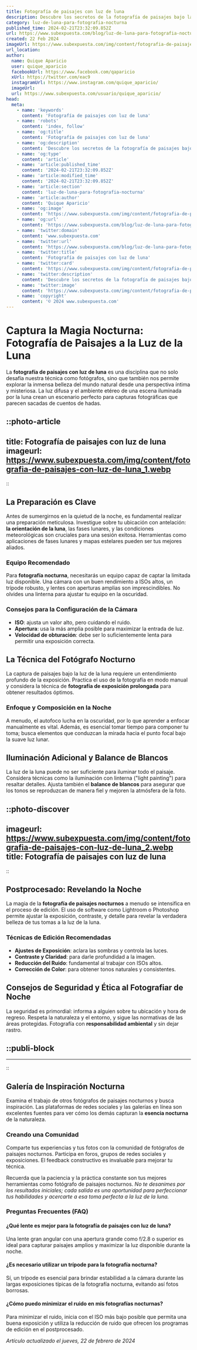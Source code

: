 ```yaml
---
title: Fotografía de paisajes con luz de luna
description: Descubre los secretos de la fotografía de paisajes bajo la luz de la luna y captura imágenes que deslumbrarán por su magia y belleza.
category: luz-de-luna-para-fotografia-nocturna
published_time: 2024-02-21T23:32:09.852Z
url: https://www.subexpuesta.com/blog/luz-de-luna-para-fotografia-nocturna/fotografia-de-paisajes-con-luz-de-luna
created: 22 Feb 2024
imageUrl: https://www.subexpuesta.com/img/content/fotografia-de-paisajes-con-luz-de-luna_1.webp
url_location:
author:
  name: Quique Aparicio
  user: quique_aparicio
  facebookUrl: https://www.facebook.com/qaparicio
  xUrl: https://twitter.com/eac9
  instagramUrl: https://www.instagram.com/quique_aparicio/
  imageUrl: 
  url: https://www.subexpuesta.com/usuario/quique_aparicio/
head:
  meta:
    - name: 'keywords'
      content: 'Fotografía de paisajes con luz de luna'
    - name: 'robots'
      content: 'index, follow'
    - name: 'og:title'
      content: 'Fotografía de paisajes con luz de luna'
    - name: 'og:description'
      content: 'Descubre los secretos de la fotografía de paisajes bajo la luz de la luna y captura imágenes que deslumbrarán por su magia y belleza.'
    - name: 'og:type'
      content: 'article'
    - name: 'article:published_time'
      content: '2024-02-21T23:32:09.852Z'
    - name: 'article:modified_time'
      content: '2024-02-21T23:32:09.852Z'
    - name: 'article:section'
      content: 'luz-de-luna-para-fotografia-nocturna'
    - name: 'article:author'
      content: 'Quique Aparicio'
    - name: 'og:image'
      content: 'https://www.subexpuesta.com/img/content/fotografia-de-paisajes-con-luz-de-luna_1.webp'
    - name: 'og:url'
      content: 'https://www.subexpuesta.com/blog/luz-de-luna-para-fotografia-nocturna/fotografia-de-paisajes-con-luz-de-luna'
    - name: 'twitter:domain'
      content: 'www.subexpuesta.com'
    - name: 'twitter:url'
      content: 'https://www.subexpuesta.com/blog/luz-de-luna-para-fotografia-nocturna/fotografia-de-paisajes-con-luz-de-luna'
    - name: 'twitter:title'
      content: 'Fotografía de paisajes con luz de luna'
    - name: 'twitter:card'
      content: 'https://www.subexpuesta.com/img/content/fotografia-de-paisajes-con-luz-de-luna_1.webp'
    - name: 'twitter:description'
      content: 'Descubre los secretos de la fotografía de paisajes bajo la luz de la luna y captura imágenes que deslumbrarán por su magia y belleza.'
    - name: 'twitter:image'
      content: 'https://www.subexpuesta.com/img/content/fotografia-de-paisajes-con-luz-de-luna_1.webp'
    - name: 'copyright'
      content: '© 2024 www.subexpuesta.com'
---
```

# Captura la Magia Nocturna: Fotografía de Paisajes a la Luz de la Luna

La **fotografía de paisajes con luz de luna** es una disciplina que no solo desafía nuestra técnica como fotógrafos, sino que también nos permite explorar la inmensa belleza del mundo natural desde una perspectiva íntima y misteriosa. La luz difusa y el ambiente etéreo de una escena iluminada por la luna crean un escenario perfecto para capturas fotográficas que parecen sacadas de cuentos de hadas.


::photo-article
---
title: Fotografía de paisajes con luz de luna
imageurl: https://www.subexpuesta.com/img/content/fotografia-de-paisajes-con-luz-de-luna_1.webp
---
::


## La Preparación es Clave
Antes de sumergirnos en la quietud de la noche, es fundamental realizar una preparación meticulosa. Investigue sobre tu ubicación con antelación: **la orientación de la luna**, las fases lunares, y las condiciones meteorológicas son cruciales para una sesión exitosa. Herramientas como aplicaciones de fases lunares y mapas estelares pueden ser tus mejores aliados.

### Equipo Recomendado
Para **fotografía nocturna**, necesitarás un equipo capaz de captar la limitada luz disponible. Una cámara con un buen rendimiento a ISOs altos, un trípode robusto, y lentes con aperturas amplias son imprescindibles. No olvides una linterna para ajustar tu equipo en la oscuridad.

### Consejos para la Configuración de la Cámara
- **ISO**: ajusta un valor alto, pero cuidando el ruido.
- **Apertura**: usa la más amplia posible para maximizar la entrada de luz.
- **Velocidad de obturación**: debe ser lo suficientemente lenta para permitir una exposición correcta.

## La Técnica del Fotógrafo Nocturno
La captura de paisajes bajo la luz de la luna requiere un entendimiento profundo de la exposición. Practica el uso de la fotografía en modo manual y considera la técnica de **fotografía de exposición prolongada** para obtener resultados óptimos.

### Enfoque y Composición en la Noche
A menudo, el autofoco lucha en la oscuridad, por lo que aprender a enfocar manualmente es vital. Además, es esencial tomar tiempo para componer tu toma; busca elementos que conduzcan la mirada hacia el punto focal bajo la suave luz lunar.

## Iluminación Adicional y Balance de Blancos
La luz de la luna puede no ser suficiente para iluminar todo el paisaje. Considera técnicas como la iluminación con linterna ("light painting") para resaltar detalles. Ajusta también el **balance de blancos** para asegurar que los tonos se reproduzcan de manera fiel y mejoren la atmósfera de la foto.


::photo-discover
---
imageurl: https://www.subexpuesta.com/img/content/fotografia-de-paisajes-con-luz-de-luna_2.webp
title: Fotografía de paisajes con luz de luna
---
::


## Postprocesado: Revelando la Noche
La magia de la **fotografía de paisajes nocturnos** a menudo se intensifica en el proceso de edición. El uso de software como Lightroom o Photoshop permite ajustar la exposición, contraste, y detalle para revelar la verdadera belleza de tus tomas a la luz de la luna.

### Técnicas de Edición Recomendadas
- **Ajustes de Exposición**: aclara las sombras y controla las luces.
- **Contraste y Claridad**: para darle profundidad a la imagen.
- **Reducción del Ruido**: fundamental al trabajar con ISOs altos.
- **Corrección de Color**: para obtener tonos naturales y consistentes.

## Consejos de Seguridad y Ética al Fotografiar de Noche
La seguridad es primordial: informa a alguien sobre tu ubicación y hora de regreso. Respeta la naturaleza y el entorno, y sigue las normativas de las áreas protegidas. Fotografía con **responsabilidad ambiental** y sin dejar rastro.


  ::publi-block
  ---
  ---
  ::
  
  
## Galería de Inspiración Nocturna
Examina el trabajo de otros fotógrafos de paisajes nocturnos y busca inspiración. Las plataformas de redes sociales y las galerías en línea son excelentes fuentes para ver cómo los demás capturan la **esencia nocturna** de la naturaleza.

### Creando una Comunidad
Comparte tus experiencias y tus fotos con la comunidad de fotógrafos de paisajes nocturnos. Participa en foros, grupos de redes sociales y exposiciones. El feedback constructivo es invaluable para mejorar tu técnica.

Recuerda que la paciencia y la práctica constante son tus mejores herramientas como fotógrafo de paisajes nocturnos. _No te desanimes por los resultados iniciales; cada salida es una oportunidad para perfeccionar tus habilidades y acercarte a esa toma perfecta a la luz de la luna._

### Preguntas Frecuentes (FAQ)

#### ¿Qué lente es mejor para la fotografía de paisajes con luz de luna?
Una lente gran angular con una apertura grande como f/2.8 o superior es ideal para capturar paisajes amplios y maximizar la luz disponible durante la noche.

#### ¿Es necesario utilizar un trípode para la fotografía nocturna?
Sí, un trípode es esencial para brindar estabilidad a la cámara durante las largas exposiciones típicas de la fotografía nocturna, evitando así fotos borrosas.

#### ¿Cómo puedo minimizar el ruido en mis fotografías nocturnas?
Para minimizar el ruido, inicia con el ISO más bajo posible que permita una buena exposición y utiliza la reducción de ruido que ofrecen los programas de edición en el postprocesado.

_Artículo actualizado el jueves, 22 de febrero de 2024_